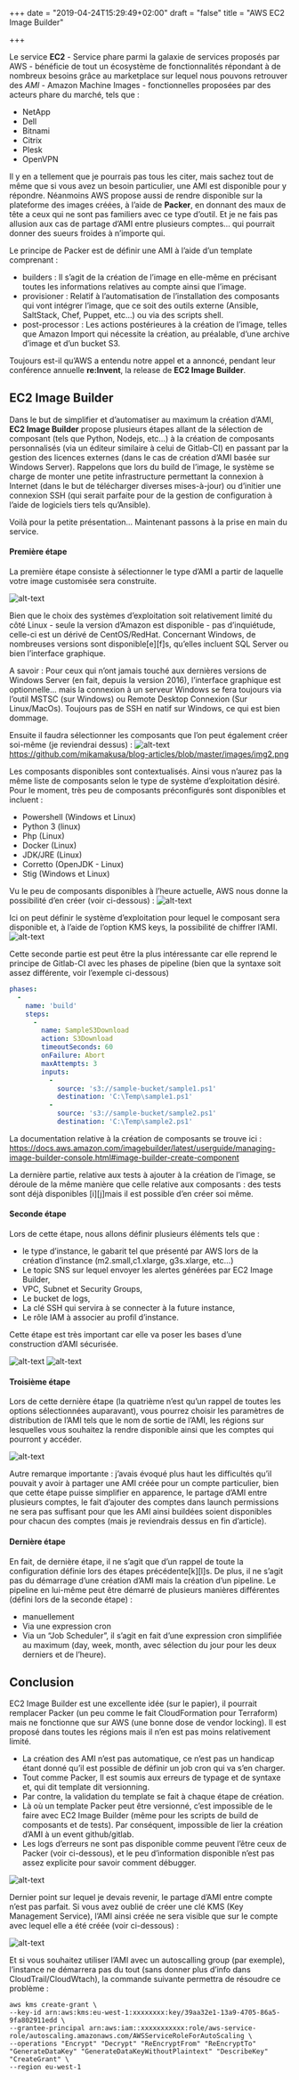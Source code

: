 +++
date = "2019-04-24T15:29:49+02:00"
draft = "false"
title = "AWS EC2 Image Builder"

+++

Le service **EC2** - Service phare parmi la galaxie de services proposés par AWS - bénéficie de tout un écosystème de fonctionnalités répondant à de nombreux besoins grâce au marketplace sur lequel nous pouvons retrouver des *AMI* - Amazon Machine Images - fonctionnelles proposées par des acteurs phare du marché, tels que :
- NetApp
- Dell
- Bitnami
- Citrix
- Plesk
- OpenVPN


Il y en a tellement que je pourrais pas tous les citer, mais sachez tout de même que si vous avez un besoin particulier, une AMI est disponible pour y répondre.
Néanmoins AWS propose aussi de rendre disponible sur la plateforme des images créées, à l’aide de **Packer**, en donnant des maux de tête a ceux qui ne sont pas familiers avec ce type d’outil.
Et je ne fais pas allusion aux cas de partage d’AMI entre plusieurs comptes... qui pourrait donner des sueurs froides à n’importe qui.


Le principe de Packer est de définir une AMI à l’aide d’un template comprenant :
- builders : Il s’agit de la création de l’image en elle-même en précisant toutes les informations relatives au compte ainsi que l’image.
- provisioner : Relatif à l’automatisation de l’installation des composants qui vont intégrer l’image, que ce soit des outils externe (Ansible, SaltStack, Chef, Puppet, etc...) ou via des scripts shell.
- post-processor : Les actions postérieures à la création de l’image, telles que Amazon Import qui nécessite la création, au préalable, d’une archive d’image et d’un bucket S3.

Toujours est-il qu’AWS a entendu notre appel et a annoncé, pendant leur conférence annuelle **re:Invent**, la release de **EC2 Image Builder**.


## EC2 Image Builder
Dans le but de simplifier et d’automatiser au maximum la création d’AMI, **EC2 Image Builder** propose plusieurs étapes allant de la sélection de composant (tels que Python, Nodejs, etc…) à la création de composants personnalisés (via un éditeur similaire à celui de Gitlab-CI) en passant par la gestion des licences externes (dans le cas de création d’AMI basée sur Windows Server).
Rappelons que lors du build de l’image, le système se charge de monter une petite infrastructure permettant la connexion à Internet (dans le but de télécharger diverses mises-à-jour) ou d’initier une connexion SSH (qui serait parfaite pour de la gestion de configuration à l’aide de logiciels tiers tels qu’Ansible).

Voilà pour la petite présentation... Maintenant passons à la prise en main du service.

#### Première étape
La première étape consiste à sélectionner le type d’AMI a partir de laquelle votre image customisée sera construite.

![alt-text](https://github.com/mikamakusa/blog-articles/blob/master/images/img1.png)




Bien que le choix des systèmes d’exploitation soit relativement limité du côté Linux - seule la version d’Amazon est disponible - pas d’inquiétude, celle-ci est un dérivé de CentOS/RedHat.
Concernant Windows, de nombreuses versions sont disponible[e][f]s, qu’elles incluent SQL Server ou bien l’interface graphique.


A savoir : Pour ceux qui n’ont jamais touché aux dernières versions de Windows Server (en fait, depuis la version 2016), l’interface graphique est optionnelle... mais la connexion à un serveur Windows se fera toujours via l’outil MSTSC (sur Windows) ou Remote Desktop Connexion (Sur Linux/MacOs).
Toujours pas de SSH en natif sur Windows, ce qui est bien dommage.


Ensuite il faudra sélectionner les composants que l’on peut également créer soi-même (je reviendrai dessus) :
![alt-text]()https://github.com/mikamakusa/blog-articles/blob/master/images/img2.png  



Les composants disponibles sont contextualisés. Ainsi vous n’aurez pas la même liste de composants selon le type de système d’exploitation désiré.
Pour le moment, très peu de composants préconfigurés sont disponibles et incluent :
* Powershell (Windows et Linux)
* Python 3 (linux)
* Php (Linux)
* Docker (Linux)
* JDK/JRE (Linux)
* Corretto (OpenJDK - Linux)
* Stig (Windows et Linux)


Vu le peu de composants disponibles à l’heure actuelle, AWS nous donne la possibilité d’en créer (voir ci-dessous) :
![alt-text](https://github.com/mikamakusa/blog-articles/blob/master/images/img3.png)  

Ici on peut définir le système d’exploitation pour lequel le composant sera disponible et, à l’aide de l’option KMS keys, la possibilité de chiffrer l’AMI.
![alt-text](https://github.com/mikamakusa/blog-articles/blob/master/images/img4.png)  

Cette seconde partie est peut être la plus intéressante car elle reprend le principe de Gitlab-CI avec les phases de pipeline (bien que la syntaxe soit assez différente, voir l’exemple ci-dessous)

```yaml
phases:
  -
    name: 'build'
    steps:
      -
        name: SampleS3Download
        action: S3Download
        timeoutSeconds: 60
        onFailure: Abort
        maxAttempts: 3
        inputs:
          -
            source: 's3://sample-bucket/sample1.ps1'
            destination: 'C:\Temp\sample1.ps1'
          -
            source: 's3://sample-bucket/sample2.ps1'
            destination: 'C:\Temp\sample2.ps1'
```




La documentation relative à la création de composants se trouve ici : https://docs.aws.amazon.com/imagebuilder/latest/userguide/managing-image-builder-console.html#image-builder-create-component


La dernière partie, relative aux tests à ajouter à la création de l’image, se déroule de la même manière que celle relative aux composants : des tests sont déjà disponibles [i][j]mais il est possible d’en créer soi même.


#### Seconde étape
Lors de cette étape, nous allons définir plusieurs éléments tels que :
- le type d’instance, le gabarit tel que présenté par AWS lors de la création d’instance (m2.small,c1.xlarge, g3s.xlarge, etc…)
- Le topic SNS sur lequel envoyer les alertes générées par EC2 Image Builder,
- VPC, Subnet et Security Groups,
- Le bucket de logs,
- La clé SSH qui servira à se connecter à la future instance,
- Le rôle IAM à associer au profil d’instance.


Cette étape est très important car elle va poser les bases d’une construction d’AMI sécurisée.

![alt-text](https://github.com/mikamakusa/blog-articles/blob/master/images/img5.png)
![alt-text](https://github.com/mikamakusa/blog-articles/blob/master/images/img6.png)  



#### Troisième étape
Lors de cette dernière étape (la quatrième n’est qu’un rappel de toutes les options sélectionnées auparavant), vous pourrez choisir les paramètres de distribution de l’AMI tels que le nom de sortie de l’AMI, les régions sur lesquelles vous souhaitez la rendre disponible ainsi que les comptes qui pourront y accéder.

![alt-text](https://github.com/mikamakusa/blog-articles/blob/master/images/img7.png)




Autre remarque importante : j’avais évoqué plus haut les difficultés qu’il pouvait y avoir à partager une AMI créée pour un compte particulier, bien que cette étape puisse simplifier en apparence, le partage d’AMI entre plusieurs comptes, le fait d’ajouter des comptes dans launch permissions ne sera pas suffisant pour que les AMI ainsi buildées soient disponibles pour chacun des comptes (mais je reviendrais dessus en fin d’article).


#### Dernière étape
En fait, de dernière étape, il ne s’agit que d’un rappel de toute la configuration définie lors des étapes précédente[k][l]s. De plus, il ne s’agit pas du démarrage d’une création d’AMI mais la création d’un pipeline.
Le pipeline en lui-même peut être démarré de plusieurs manières différentes (défini lors de la seconde étape) :
- manuellement
- Via une expression cron
- Via un “Job Scheduler”, il s’agit en fait d’une expression cron simplifiée au maximum (day, week, month, avec sélection du jour pour les deux derniers et de l’heure).


## Conclusion
EC2 Image Builder est une excellente idée (sur le papier), il pourrait remplacer Packer (un peu comme le fait CloudFormation pour Terraform) mais ne fonctionne que sur AWS (une bonne dose de vendor locking). Il est proposé dans toutes les régions mais il n’en est pas moins relativement limité.

- La création des AMI n’est pas automatique, ce n’est pas un handicap étant donné qu’il est possible de définir un job cron qui va s’en charger.
- Tout comme Packer, Il est soumis aux erreurs de typage et de syntaxe et, qui dit template dit versionning.
- Par contre, la validation du template se fait à chaque étape de création.
- Là où un template Packer peut être versionné, c’est impossible de le faire avec EC2 Image Builder (même pour les scripts de build de composants et de tests). Par conséquent, impossible de lier la création d’AMI à un event github/gitlab.
- Les logs d’erreurs ne sont pas disponible comme peuvent l’être ceux de Packer (voir ci-dessous), et le peu d’information disponible n’est pas assez explicite pour savoir comment débugger.

![alt-text](https://github.com/mikamakusa/blog-articles/blob/master/images/img8.png)




Dernier point sur lequel je devais revenir, le partage d’AMI entre compte n’est pas parfait. Si vous avez oublié de créer une clé KMS (Key Management Service), l’AMI ainsi créée ne sera visible que sur le compte avec lequel elle a été créée (voir ci-dessous) :

![alt-text](https://github.com/mikamakusa/blog-articles/blob/master/images/img9.png)




Et si vous souhaitez utiliser l’AMI avec un autoscalling group (par exemple), l’instance ne démarrera pas du tout (sans donner plus d’info dans CloudTrail/CloudWtach), la commande suivante permettra de résoudre ce problème :
```
aws kms create-grant \
--key-id arn:aws:kms:eu-west-1:xxxxxxxx:key/39aa32e1-13a9-4705-86a5-9fa802911edd \
--grantee-principal arn:aws:iam::xxxxxxxxxxx:role/aws-service-role/autoscaling.amazonaws.com/AWSServiceRoleForAutoScaling \
--operations "Encrypt" "Decrypt" "ReEncryptFrom" "ReEncryptTo" "GenerateDataKey" "GenerateDataKeyWithoutPlaintext" "DescribeKey" "CreateGrant" \
--region eu-west-1
```
